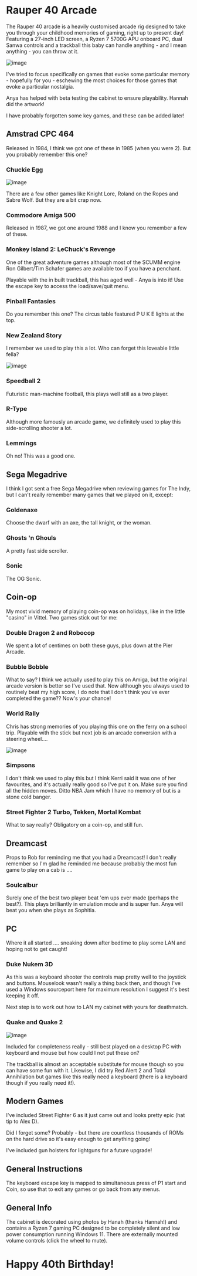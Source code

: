 # Rauper 40 Arcade

The Rauper 40 arcade is a heavily customised arcade rig designed to take you through your childhood memories of gaming, right up to present day! Featuring a 27-inch LED screen, a Ryzen 7 5700G APU onboard PC, dual Sanwa controls and a trackball this baby can handle anything - and I mean anything - you can throw at it.

![image](https://github.com/nickloman/arcade-of-memories/assets/116577/fd9b56ed-9039-4af8-887a-75288fa9f8fa)

I've tried to focus specifically on games that evoke some particular memory - hopefully for you - eschewing the most choices for those games that evoke a particular nostalgia.

Anya has helped with beta testing the cabinet to ensure playability. Hannah did the artwork!

I have probably forgotten some key games, and these can be added later!

## Amstrad CPC 464

Released in 1984, I think we got one of these in 1985 (when you were 2). But you probably remember this one?

### Chuckie Egg

![image](https://github.com/nickloman/arcade-of-memories/assets/116577/fa66952a-9563-4e25-aedb-10500b50441c)

There are a few other games like Knight Lore, Roland on the Ropes and Sabre Wolf. But they are a bit crap now.

### Commodore Amiga 500

Released in 1987, we got one around 1988 and I know you remember a few of these.

### Monkey Island 2: LeChuck's Revenge

One of the great adventure games although most of the SCUMM engine Ron Gilbert/Tim Schafer games are available too if you have a penchant.

Playable with the in built trackball, this has aged well - Anya is into it! Use the escape key to access the load/save/quit menu. 

### Pinball Fantasies

Do you remember this one? The circus table featured P U K E lights at the top.

### New Zealand Story

I remember we used to play this a lot. Who can forget this loveable little fella?

![image](https://github.com/nickloman/arcade-of-memories/assets/116577/1f41123b-8798-4967-bff3-4fc73010209b)

### Speedball 2

Futuristic man-machine football, this plays well still as a two player.

### R-Type

Although more famously an arcade game, we definitely used to play this side-scrolling shooter a lot.

### Lemmings

Oh no! This was a good one.

## Sega Megadrive

I think I got sent a free Sega Megadrive when reviewing games for The Indy, but I can't really remember many games that we played on it, except:

### Goldenaxe

Choose the dwarf with an axe, the tall knight, or the woman. 

### Ghosts 'n Ghouls

A pretty fast side scroller.

### Sonic

The OG Sonic.

## Coin-op

My most vivid memory of playing coin-op was on holidays, like in the little "casino" in Vittel. Two games stick out for me:

### Double Dragon 2 and Robocop

We spent a lot of centimes on both these guys, plus down at the Pier Arcade. 

### Bubble Bobble

What to say? I think we actually used to play this on Amiga, but the original arcade version is better so I've used that. Now although you always used to routinely beat my high score, I do note that I don't think you've ever completed the game?? Now's your chance!

### World Rally

Chris has strong memories of you playing this one on the ferry on a school trip. Playable with the stick but next job is an arcade conversion with a steering wheel....

![image](https://github.com/nickloman/arcade-of-memories/assets/116577/b7798114-b790-4bab-aa38-c7e7315034c1)

### Simpsons

I don't think we used to play this but I think Kerri said it was one of her favourites, and it's actually really good so I've put it on. Make sure you find all the hidden moves. Ditto NBA Jam which I have no memory of but is a stone cold banger.

### Street Fighter 2 Turbo, Tekken, Mortal Kombat

What to say really? Obligatory on a coin-op, and still fun. 

## Dreamcast

Props to Rob for reminding me that you had a Dreamcast! I don't really remember so I'm glad he reminded me because probably the most fun game to play on a cab is ....

### Soulcalbur

Surely one of the best two player beat 'em ups ever made (perhaps the best?). This plays brilliantly in emulation mode and is super fun. Anya will beat you when she plays as Sophitia.

## PC

Where it all started .... sneaking down after bedtime to play some LAN and hoping not to get caught!

### Duke Nukem 3D

As this was a keyboard shooter the controls map pretty well to the joystick and buttons. Mouselook wasn't really a thing back then, and though I've used a Windows sourceport here for maximum resolution I suggest it's best keeping it off. 

Next step is to work out how to LAN my cabinet with yours for deathmatch.

### Quake and Quake 2

![image](https://github.com/nickloman/arcade-of-memories/assets/116577/1c5a3612-fd49-408e-87e8-c1ac3b05acaa)

Included for completeness really - still best played on a desktop PC with keyboard and mouse but how could I not put these on?

The trackball is almost an acceptable substitute for mouse though so you can have some fun with it.  Likewise, I did try Red Alert 2 and Total Annihilation but games like this really need a keyboard (there is a keyboard though if you really need it!). 

## Modern Games

I've included Street Fighter 6 as it just came out and looks pretty epic (hat tip to Alex D).

Did I forget some? Probably - but there are countless thousands of ROMs on the hard drive so it's easy enough to get anything going!

I've included gun holsters for lightguns for a future upgrade!

## General Instructions

The keyboard escape key is mapped to simultaneous press of P1 start and Coin, so use that to exit any games or go back from any menus.

## General Info

The cabinet is decorated using photos by Hanah (thanks Hannah!) and contains a Ryzen 7 gaming PC designed to be completely silent and low power consumption running Windows 11. There are externally mounted volume controls (click the wheel to mute).
 
# Happy 40th Birthday!

